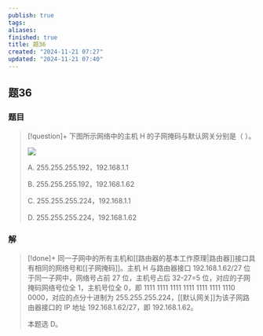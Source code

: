```yaml
---
publish: true
tags: 
aliases: 
finished: true
title: 题36
created: "2024-11-21 07:27"
updated: "2024-11-21 07:40"
---
```

## 题36
### 题目
> [!question]+
> 下图所示网络中的主机 H 的子网掩码与默认网关分别是（ ）。
> 
> ![](https://picx.zhimg.com/v2-f676ff515d3cad9d4b26d7955d892789_r.jpg)
> 
> A. 255.255.255.192，192.168.1.1
> 
> B. 255.255.255.192，192.168.1.62
> 
> C. 255.255.255.224，192.168.1.1
> 
> D. 255.255.255.224，192.168.1.62
### 解
> [!done]+
> 同一子网中的所有主机和[[路由器的基本工作原理|路由器]]接口具有相同的网络号和[[子网掩码]]。主机 H 与路由器接口 192.168.1.62/27 位于同一子网中，网络号占前 27 位，主机号占后 32-27=5 位，对应的子网掩码网络号位全 1，主机号位全 0，即 1111 1111 1111 1111 1111 1111 1110 0000，对应的点分十进制为 255.255.255.224，[[默认网关]]为该子网路由器接口的 IP 地址 192.168.1.62/27，即 192.168.1.62。
> 
> 本题选 D。